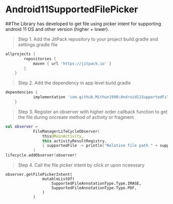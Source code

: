 # Android11SupportedFilePicker
##The Library has developed to get file using picker intent for supporting android 11 OS and other version (higher + lower).
> Step 1. Add the JitPack repository to your project build.gradle and settings.gradle file 
```gradle 
allprojects {
		repositories {	
			maven { url 'https://jitpack.io' }
		}
	}
  ```
>Step 2. Add the dependency in app level build.gradle 
```gradle
dependencies {
	        implementation 'com.github.Mithun1990:Android11SupportedFilePicker:1.0.0-alpha01'
	}
  ```
>Step 3. Register an observer with higher order callback function to get the file during oncreate method of activity or fragment
```kotlin
val observer =
            FileManagerLifeCycleObserver(
                this@MainActivity,
                this.activityResultRegistry,
                { supportedFile -> println("Relative file path " + supportedFile.file + " " + supportedFile.fileName) }
            )
lifecycle.addObserver(observer)
```
>Step 4. Call the file picker intent by click or upon nceessary
```
observer.getFilePickerIntent(
                mutableListOf(
                    SupportedFileAnnotationType.Type.IMAGE,
                    SupportedFileAnnotationType.Type.PDF,
                )
            )
 ```
